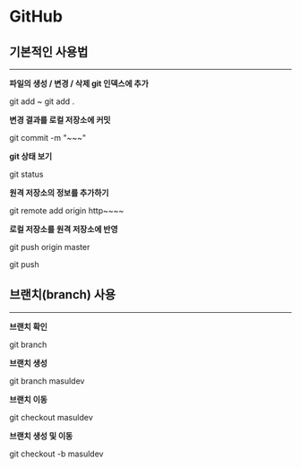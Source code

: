 # GitHub


## 기본적인 사용법
--------------------------
**파일의 생성 / 변경 / 삭제 git 인덱스에 추가**

git add ~
git add .

**변경 결과를 로컬 저장소에 커밋**

git commit -m "~~~"

**git 상태 보기**

git status

**원격 저장소의 정보를 추가하기**

git remote add origin http~~~~

**로컬 저장소를 원격 저장소에 반영**

git push origin master

git push


## 브랜치(branch) 사용
--------------------------
**브랜치 확인**

git branch

**브랜치 생성**

git branch masuldev

**브랜치 이동**

git checkout masuldev

**브랜치 생성 및 이동**

git checkout -b masuldev





